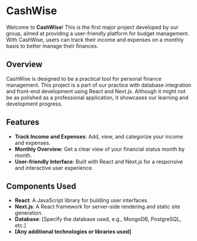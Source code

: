 # CashWise

Welcome to **CashWise**! This is the first major project developed by our group, aimed at providing a user-friendly platform for budget management. With CashWise, users can track their income and expenses on a monthly basis to better manage their finances.

## Overview

CashWise is designed to be a practical tool for personal finance management. This project is a part of our practice with database integration and front-end development using React and Next.js. Although it might not be as polished as a professional application, it showcases our learning and development progress.

## Features

- **Track Income and Expenses**: Add, view, and categorize your income and expenses.
- **Monthly Overview**: Get a clear view of your financial status month by month.
- **User-friendly Interface**: Built with React and Next.js for a responsive and interactive user experience.

## Components Used

- **React**: A JavaScript library for building user interfaces.
- **Next.js**: A React framework for server-side rendering and static site generation.
- **Database**: [Specify the database used, e.g., MongoDB, PostgreSQL, etc.]
- **[Any additional technologies or libraries used]**
